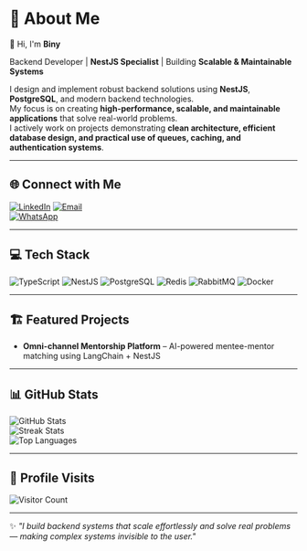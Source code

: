 # 💫 About Me
👋 Hi, I'm **Biny**  

Backend Developer | **NestJS Specialist** | Building **Scalable & Maintainable Systems**  

I design and implement robust backend solutions using **NestJS**, **PostgreSQL**, and modern backend technologies.  
My focus is on creating **high-performance, scalable, and maintainable applications** that solve real-world problems.  
I actively work on projects demonstrating **clean architecture, efficient database design, and practical use of queues, caching, and authentication systems**.

---

## 🌐 Connect with Me
[![LinkedIn](https://img.shields.io/badge/LinkedIn-%230077B5.svg?logo=linkedin&logoColor=white)](https://www.linkedin.com/in/biniyam-markos-4a9788233/) 
[![Email](https://img.shields.io/badge/Email-D14836?logo=gmail&logoColor=white)](mailto:bnmmarkos@gmail.com)  
[![WhatsApp](https://img.shields.io/badge/WhatsApp-25D366?logo=whatsapp&logoColor=white)](https://wa.me/+251973983018)

---

## 💻 Tech Stack
![TypeScript](https://img.shields.io/badge/TypeScript-%23007ACC.svg?style=for-the-badge&logo=typescript&logoColor=white) 
![NestJS](https://img.shields.io/badge/NestJS-%23E0234E.svg?style=for-the-badge&logo=nestjs&logoColor=white) 
![PostgreSQL](https://img.shields.io/badge/PostgreSQL-%23316192.svg?style=for-the-badge&logo=postgresql&logoColor=white) 
![Redis](https://img.shields.io/badge/Redis-%23DC382D.svg?style=for-the-badge&logo=redis&logoColor=white) 
![RabbitMQ](https://img.shields.io/badge/RabbitMQ-%23FF6600.svg?style=for-the-badge&logo=rabbitmq&logoColor=white) 
![Docker](https://img.shields.io/badge/Docker-%230db7ed.svg?style=for-the-badge&logo=docker&logoColor=white)

---

## 🏗 Featured Projects
- **Omni-channel Mentorship Platform** – AI-powered mentee-mentor matching using LangChain + NestJS  

---

## 📊 GitHub Stats
![GitHub Stats](https://github-readme-stats.vercel.app/api?username=biniyam-29&theme=dark&show_icons=true&count_private=false)  
![Streak Stats](https://nirzak-streak-stats.vercel.app/?user=biniyam-29&theme=dark&hide_border=false)  
![Top Languages](https://github-readme-stats.vercel.app/api/top-langs/?username=biniyam-29&theme=dark&hide_border=false&layout=compact)

---

## 🌟 Profile Visits
![Visitor Count](https://vbr.nathanchung.dev/badge?page_id=biniyam-29)


---

✨ *"I build backend systems that scale effortlessly and solve real problems — making complex systems invisible to the user."*
